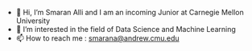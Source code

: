 - 👋 Hi, I’m Smaran Alli and I am an incoming Junior at Carnegie Mellon University 
- 👀 I’m interested in the field of Data Science and Machine Learning 
- 📫 How to reach me : smarana@andrew.cmu.edu

<!---
Salli022/Salli022 is a ✨ special ✨ repository because its `README.md` (this file) appears on your GitHub profile.
You can click the Preview link to take a look at your changes.
--->
